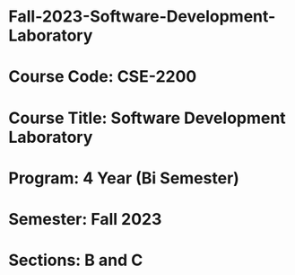 # Fall-2023-Software-Development-Laboratory

# Course Code: CSE-2200

# Course Title: Software Development Laboratory

# Program: 4 Year (Bi Semester)

# Semester: Fall 2023

# Sections: B and C
